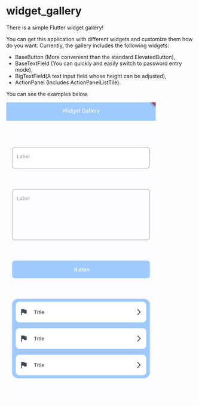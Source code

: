 # widget_gallery

There is a simple Flutter widget gallery!

You can get this application with different widgets and customize them how do you want.
Currently, the gallery includes the following widgets: 
- BaseButton (More convenient than the standard ElevatedButton), 
- BaseTextField (You can quickly and easily switch to password entry mode), 
- BigTextField(A text input field whose height can be adjusted), 
- ActionPanel (Includes ActionPanelListTile).

You can see the examples below.

<img src="example.png" width="400" height="800">




